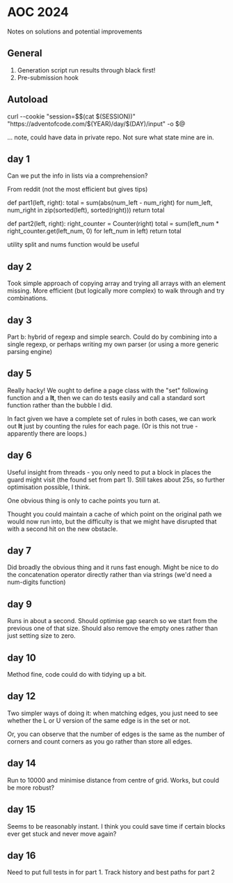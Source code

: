 # AOC 2024

Notes on solutions and potential improvements

## General

1. Generation script run results through black first!
2. Pre-submission hook

## Autoload

curl --cookie "session=$$(cat $(SESSION))" "https://adventofcode.com/$(YEAR)/day/$(DAY)/input" -o $@

... note, could have data in private repo. Not sure what state mine are in.

## day 1

Can we put the info in lists via a comprehension?

From reddit (not the most efficient but gives tips)

def part1(left, right):
    total = sum(abs(num_left - num_right) for num_left, num_right in zip(sorted(left), sorted(right)))
    return total


def part2(left, right):
    right_counter = Counter(right)
    total = sum(left_num * right_counter.get(left_num, 0) for left_num in left)
    return total

utility split and nums function would be useful    

## day 2

Took simple approach of copying array and trying all arrays with an element missing. More efficient (but logically more complex) to walk through and try combinations.

## day 3

Part b: hybrid of regexp and simple search. Could do by combining into a single regexp, or perhaps writing my own parser (or using a more generic parsing engine)

## day 5

Really hacky! We ought to define a page class with the "set" following function and a __lt__, then we can do tests easily and call a standard sort function rather than the bubble I did.

In fact given we have a complete set of rules in both cases, we can work out __lt__ just by counting the rules for each page. (Or is this not true - apparently there are loops.)

## day 6

Useful insight from threads - you only need to put a block in places the guard might visit (the found set from part 1). Still takes about 25s, so further optimisation possible, I think. 

One obvious thing is only to cache points you turn at.

Thought you could maintain a cache of which point on the original path we would now run into, but the difficulty is that we might have disrupted that with a second hit on the new obstacle.

## day 7

Did broadly the obvious thing and it runs fast enough. Might be nice to do the concatenation operator directly rather than via strings (we'd need a num-digits function)

## day 9

Runs in about a second. Should optimise gap search so we start from the previous one of that size. Should also remove the empty ones rather than just setting size to zero.

## day 10

Method fine, code could do with tidying up a bit.

## day 12

Two simpler ways of doing it: when matching edges, you just need to see whether the L or U version of the same edge is in the set or not.

Or, you can observe that the number of edges is the same as the number of corners and count corners as you go rather than store all edges.

## day 14

Run to 10000 and minimise distance from centre of grid. Works, but could be more robust?

## day 15

Seems to be reasonably instant. I think you could save time if certain blocks ever get stuck and never move again? 

## day 16

Need to put full tests in for part 1. Track history and best paths for part 2